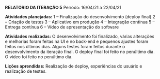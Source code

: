 **RELATÓRIO DA ITERAÇÃO 5**
Período: 16/04/21 a 22/04/21

**Atividades planejadas:**
1 – Finalização do desenvolvimento (deploy final)
2 – Criação de testes
3 – Aplicativo em produção
4 – Integração contínua
5 – Entrega contínua
6 – Vídeo de apresentação do software 

**Atividades realizadas:**
O desenvolvimento foi finalizado, várias alterações e melhorias foram feitas na UI e no back-end
e pequenos ajustes foram feitos nos últimos dias.
Alguns testes foram feitos durante o desenvolvimento da iteração final.
O deploy final foi feito no penúltimo dia.
O vídeo foi feito no penúltimo dia.

**Lições aprendidas:**
Realização de deploy, experiências do usuário e realização de testes.